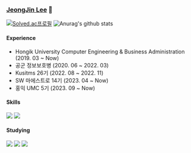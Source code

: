 ### [JeongJin Lee](https://wjdwls.notion.site/JeongJin-21c3d7ce89ab4e3b8d5d109d0b2f732b?pvs=4) 🎈


[![Solved.ac프로필](http://mazassumnida.wtf/api/generate_badge?boj=sso07012)](https://solved.ac/sso07012) 
![Anurag's github stats](https://github-readme-stats.vercel.app/api?username=dl-00-e8&show_icons=true&theme=dark)

<!--![Top Langs](https://github-readme-stats.vercel.app/api/top-langs/?username=dl-00-e8&layout=compact&theme=dark)-->

#### Experience
* Hongik University Computer Engineering & Business Administration (2019. 03 ~ Now)
* 공군 정보보호병 (2020. 06 ~ 2022. 03)
* Kusitms 26기 (2022. 08 ~ 2022. 11)
* SW 마에스트로 14기 (2023. 04 ~ Now)
* 홍익 UMC 5기 (2023. 09 ~ Now)

#### Skills
  <img src="https://img.shields.io/badge/c++-00599C?style=for-the-badge&logo=c%2B%2B&logoColor=white"> <img src="https://img.shields.io/badge/python-3776AB?style=for-the-badge&logo=python&logoColor=white"> 

#### Studying
<img src="https://img.shields.io/badge/java-007396?style=for-the-badge&logo=java&logoColor=white"> <img src="https://img.shields.io/badge/spring-6DB33F?style=for-the-badge&logo=spring&logoColor=white">   <img src="https://img.shields.io/badge/mysql-4479A1?style=for-the-badge&logo=mysql&logoColor=white"> 


<!--
**dl-00-e8/dl-00-e8** is a ✨ _special_ ✨ repository because its `README.md` (this file) appears on your GitHub profile.

Here are some ideas to get you started:

- 🔭 I’m currently working on ...
- 🌱 I’m currently learning ...
- 👯 I’m looking to collaborate on ...
- 🤔 I’m looking for help with ...
- 💬 Ask me about ...
- 📫 How to reach me: ...
- 😄 Pronouns: ...
- ⚡ Fun fact: ...
-->
